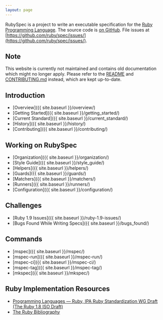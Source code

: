 ```yaml
---
layout: page
---
```


RubySpec is a project to write an executable specification for the [Ruby
Programming Language](http://ruby-lang.org/). The source code is [on GitHub](https://github.com/ruby/spec/).
File issues at [https://github.com/ruby/spec/issues/](https://github.com/ruby/spec/issues/).

## Note

This website is currently not maintained and contains old documentation
which might no longer apply.
Please refer to the [README](https://github.com/ruby/spec) and [CONTRIBUTING.md](https://github.com/ruby/spec/blob/master/CONTRIBUTING.md) instead, which are kept up-to-date.

## Introduction

* [Overview]({{ site.baseurl }}/overview/)
* [Getting Started]({{ site.baseurl }}/getting_started/)
* [Current Standard]({{ site.baseurl }}/current_standard/)
* [History]({{ site.baseurl }}/history/)
* [Contributing]({{ site.baseurl }}/contributing/)


## Working on RubySpec

* [Organization]({{ site.baseurl }}/organization/)
* [Style Guide]({{ site.baseurl }}/style_guide/)
* [Helpers]({{ site.baseurl }}/helpers/)
* [Guards]({{ site.baseurl }}/guards/)
* [Matchers]({{ site.baseurl }}/matchers/)
* [Runners]({{ site.baseurl }}/runners/)
* [Configuration]({{ site.baseurl }}/configuration/)


## Challenges

* [Ruby 1.9 Issues]({{ site.baseurl }}/ruby-1.9-issues/)
* [Bugs Found While Writing Specs]({{ site.baseurl }}/bugs_found/)


## Commands

* [mspec]({{ site.baseurl }}/mspec/)
* [mspec-run]({{ site.baseurl }}/mspec-run/)
* [mspec-ci]({{ site.baseurl }}/mspec-ci/)
* [mspec-tag]({{ site.baseurl }}/mspec-tag/)
* [mkspec]({{ site.baseurl }}/mkspec/)


## Ruby Implementation Resources

* [Programming Languages — Ruby, IPA Ruby Standardization WG Draft (The Ruby 1.8 ISO Draft)](https://www.ipa.go.jp/osc/english/ruby/)
* [The Ruby Bibliography](http://rubybib.org/)
